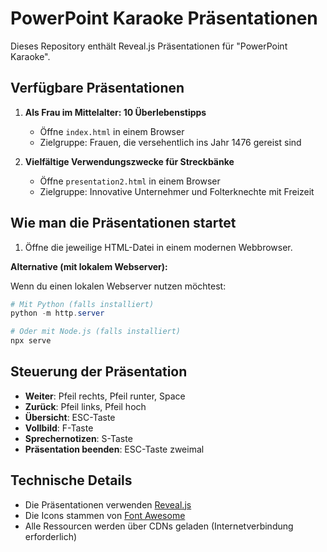 # PowerPoint Karaoke Präsentationen

Dieses Repository enthält Reveal.js Präsentationen für "PowerPoint Karaoke".

## Verfügbare Präsentationen

1. **Als Frau im Mittelalter: 10 Überlebenstipps**
   - Öffne `index.html` in einem Browser
   - Zielgruppe: Frauen, die versehentlich ins Jahr 1476 gereist sind

2. **Vielfältige Verwendungszwecke für Streckbänke**
   - Öffne `presentation2.html` in einem Browser
   - Zielgruppe: Innovative Unternehmer und Folterknechte mit Freizeit

## Wie man die Präsentationen startet

1. Öffne die jeweilige HTML-Datei in einem modernen Webbrowser.

**Alternative (mit lokalem Webserver):**

Wenn du einen lokalen Webserver nutzen möchtest:

```powershell
# Mit Python (falls installiert)
python -m http.server

# Oder mit Node.js (falls installiert)
npx serve
```

## Steuerung der Präsentation

- **Weiter**: Pfeil rechts, Pfeil runter, Space
- **Zurück**: Pfeil links, Pfeil hoch
- **Übersicht**: ESC-Taste
- **Vollbild**: F-Taste
- **Sprechernotizen**: S-Taste
- **Präsentation beenden**: ESC-Taste zweimal

## Technische Details

- Die Präsentationen verwenden [Reveal.js](https://revealjs.com/)
- Die Icons stammen von [Font Awesome](https://fontawesome.com/)
- Alle Ressourcen werden über CDNs geladen (Internetverbindung erforderlich)
